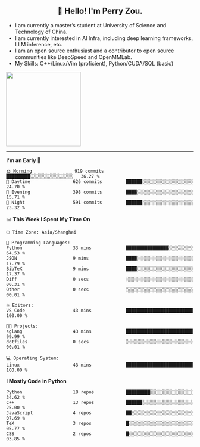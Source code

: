 <h2 align="center">👋 Hello! I'm Perry Zou.</h2>

- I am currently a master’s student at University of Science and Technology of China.
- I am currently interested in AI Infra, including deep learning frameworks, LLM inference, etc.
- I am an open source enthusiast and a contributor to open source communities like DeepSpeed and OpenMMLab.
- My Skills: C++/Linux/Vim (proficient), Python/CUDA/SQL (basic)

<img height=200 align="center" src="https://github-readme-stats.vercel.app/api?username=zonepg" />

-------

<!--START_SECTION:waka-->
**I'm an Early 🐤** 

```text
🌞 Morning                919 commits         █████████░░░░░░░░░░░░░░░░   36.27 % 
🌆 Daytime                626 commits         ██████░░░░░░░░░░░░░░░░░░░   24.70 % 
🌃 Evening                398 commits         ████░░░░░░░░░░░░░░░░░░░░░   15.71 % 
🌙 Night                  591 commits         ██████░░░░░░░░░░░░░░░░░░░   23.32 % 
```


📊 **This Week I Spent My Time On** 

```text
🕑︎ Time Zone: Asia/Shanghai

💬 Programming Languages: 
Python                   33 mins             ████████████████░░░░░░░░░   64.53 % 
JSON                     9 mins              ████░░░░░░░░░░░░░░░░░░░░░   17.79 % 
BibTeX                   9 mins              ████░░░░░░░░░░░░░░░░░░░░░   17.37 % 
Diff                     0 secs              ░░░░░░░░░░░░░░░░░░░░░░░░░   00.31 % 
Other                    0 secs              ░░░░░░░░░░░░░░░░░░░░░░░░░   00.01 % 

🔥 Editors: 
VS Code                  43 mins             █████████████████████████   100.00 % 

🐱‍💻 Projects: 
sglang                   43 mins             █████████████████████████   99.99 % 
dotfiles                 0 secs              ░░░░░░░░░░░░░░░░░░░░░░░░░   00.01 % 

💻 Operating System: 
Linux                    43 mins             █████████████████████████   100.00 % 
```

**I Mostly Code in Python** 

```text
Python                   18 repos            █████████░░░░░░░░░░░░░░░░   34.62 % 
C++                      13 repos            ██████░░░░░░░░░░░░░░░░░░░   25.00 % 
JavaScript               4 repos             ██░░░░░░░░░░░░░░░░░░░░░░░   07.69 % 
TeX                      3 repos             █░░░░░░░░░░░░░░░░░░░░░░░░   05.77 % 
CSS                      2 repos             █░░░░░░░░░░░░░░░░░░░░░░░░   03.85 % 
```




<!--END_SECTION:waka-->
